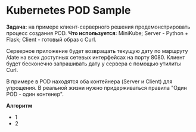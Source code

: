 # Kubernetes POD Sample

**Задача:** на примере клиент-серверного решения продемонстрировать процесс создания POD.
**Что используется:** MiniKube; Server - Python + Flask; Client - готовый образ с Curl.

Серверное приложение будет возвращать текущую дату по маршруту /date на всех доступных сетевых интерфейсах на порту 8080.
Клиент будет бесконечно запрашивать дату у сервера с помощью утилиты Curl.

В примере в POD находятся оба контейнера (Server и Client) для упрощения. В реальной жизни нужно придерживаться правила "Один POD - один контенер".

**Алгоритм**
* 1
* 2
